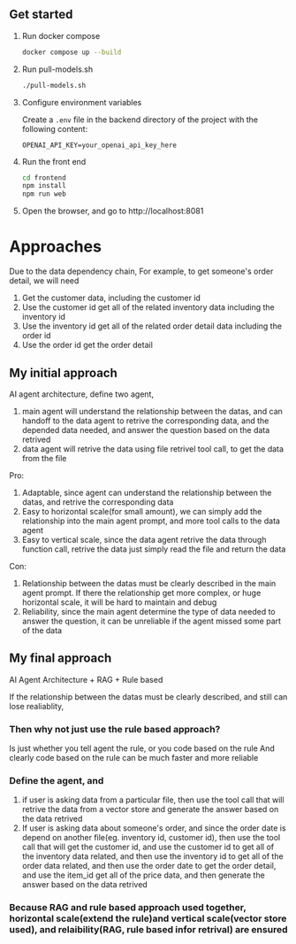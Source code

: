 ## Get started

1. Run docker compose

   ```bash
   docker compose up --build
   ```

2. Run pull-models.sh
   ```bash
   ./pull-models.sh
   ```
3. Configure environment variables

   Create a `.env` file in the backend directory of the project with the following content:

   ```
   OPENAI_API_KEY=your_openai_api_key_here
   ```

4. Run the front end

   ```bash
   cd frontend
   npm install
   npm run web
   ```

5. Open the browser, and go to http://localhost:8081

# Approaches

Due to the data dependency chain, For example, to get someone's order detail, we will need

1. Get the customer data, including the customer id
2. Use the customer id get all of the related inventory data including the inventory id
3. Use the inventory id get all of the related order detail data including the order id
4. Use the order id get the order detail

## My initial approach

AI agent architecture, define two agent,

1. main agent will understand the relationship between the datas, and can handoff to the data agent to retrive the corresponding data, and the depended data needed, and answer the question based on the data retrived
2. data agent will retrive the data using file retrivel tool call, to get the data from the file

Pro:

1. Adaptable, since agent can understand the relationship between the datas, and retrive the corresponding data
2. Easy to horizontal scale(for small amount), we can simply add the relationship into the main agent prompt, and more tool calls to the data agent
3. Easy to vertical scale, since the data agent retrive the data through function call, retrive the data just simply read the file and return the data

Con:

1. Relationship between the datas must be clearly described in the main agent prompt. If there the relationship get more
   complex, or huge horizontal scale, it will be hard to maintain and debug
2. Reliability, since the main agent determine the type of data needed to answer the question, it can be unreliable if the agent missed some part of the data

## My final approach

AI Agent Architecture + RAG + Rule based

If the relationship between the datas must be clearly described, and still can lose realiablity,

### Then why not just use the rule based approach?

Is just whether you tell agent the rule, or you code based on the rule
And clearly code based on the rule can be much faster and more reliable

### Define the agent, and

1.  if user is asking data from a particular file,
    then use the tool call that will retrive the data from a vector store and
    generate the answer based on the data retrived
2.  If user is asking data about someone's order, and since the order date is depend on another file(eg. inventory id, customer id),
    then use the tool call that will get the customer id, and use the customer id to get all of the inventory data related, and then use the inventory id to get all of the order data related, and then use the order date to get the order detail, and use the item_id get all of the price data, and then generate the answer based on the data retrived

### Because RAG and rule based approach used together, horizontal scale(extend the rule)and vertical scale(vector store used), and relaibility(RAG, rule based infor retrival) are ensured
